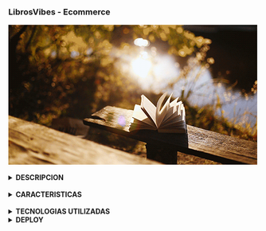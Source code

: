### LibrosVibes - <b>Ecommerce

<img src ="./public/assets/img/libro.gif"><br>

<details>
<summary>DESCRIPCION</summary><br>

Este repositorio contiene el código fuente de LibrosVibes, una Single Page Application (SPA) diseñada para ofrecer una experiencia de compra de libros en línea. La plataforma permite a los usuarios explorar una variedad de libros, obtener detalles sobre cada uno y realizar compras de manera segura. También incluye la funcionalidad de administrador para añadir nuevos productos a la colección.

</details><br>

<details>
<summary>CARACTERISTICAS</summary><br>

<li> Exploración de Categorías: Los usuarios pueden explorar libros clasificados en categorías específicas como Terror, Fantasía, Romance y Novelas.</li><br>

<li> Detalles del Producto: Información detallada sobre cada libro, incluyendo descripciones, precios y disponibilidad.</li><br>

<li> Carrito de Compras: Permite a los usuarios agregar libros al carrito, revisar y gestionar su selección antes de realizar la compra.</li><br>

<li> Proceso de Compra Seguro: Garantiza un proceso de compra fluido y seguro utilizando tecnologías modernas.</li><br>

<li> Página de Checkout: Facilita un proceso de pago sencillo y seguro para completar las compras.</li><br>

<li> Añadir Productos (Solo para Administradores): Funcionalidad para que los administradores añadan nuevos productos directamente desde la interfaz web.</li><br>

</details><br>

<details>
<summary>TECNOLOGIAS UTILIZADAS</summary><br>

<li> HTML, CSS3: Para la estructura y estilo de la aplicación.</li><br>
<li> Bootstrap: Facilita el diseño y la responsividad de la aplicación.</li><br>
<li> JavaScript: Para la lógica de la aplicación y la manipulación del DOM.</li><br>
<li> React (con Hooks y React Router Dom): Para la creación de la SPA y la gestión del enrutamiento.</li><br>
<li> Firebase / Firestore: Para el almacenamiento de datos y la gestión de productos.</li><br>
<li> Git / GitHub: Para el control de versiones y colaboración en el desarrollo.</li><br>
<li> Netlify: Para el despliegue de la aplicación en línea.</li><br>

</details>

<details>
<summary>DEPLOY</summary><br>
<a><b>https://proyecto-react-saucedo.netlify.app/</b></a>
</details><br>